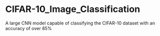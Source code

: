 # CIFAR-10_Image_Classification
A large CNN model capable of classifying the CIFAR-10 dataset with an accuracy of over 85% 
